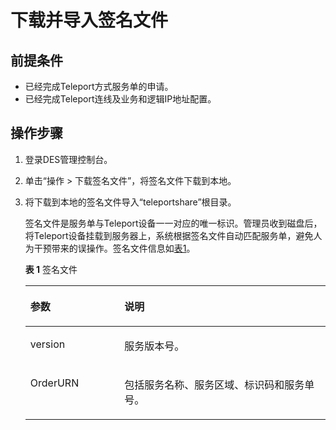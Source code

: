 # 下载并导入签名文件<a name="ZH-CN_TOPIC_0098461122"></a>

## 前提条件<a name="zh-cn_topic_0097289124_section113991610015"></a>

-   已经完成Teleport方式服务单的申请。
-   已经完成Teleport连线及业务和逻辑IP地址配置。

## 操作步骤<a name="zh-cn_topic_0097289124_section257282716118"></a>

1.  登录DES管理控制台。
2.  单击“操作 \> 下载签名文件”，将签名文件下载到本地。
3.  将下载到本地的签名文件导入“teleportshare”根目录。

    签名文件是服务单与Teleport设备一一对应的唯一标识。管理员收到磁盘后，将Teleport设备挂载到服务器上，系统根据签名文件自动匹配服务单，避免人为干预带来的误操作。签名文件信息如[表1](#table196554405593)。

    **表 1**  签名文件

    <a name="table196554405593"></a>
    <table><thead align="left"><tr id="row136551640125912"><th class="cellrowborder" valign="top" width="31.31%" id="mcps1.2.3.1.1"><p id="p12655540145913"><a name="p12655540145913"></a><a name="p12655540145913"></a>参数</p>
    </th>
    <th class="cellrowborder" valign="top" width="68.69%" id="mcps1.2.3.1.2"><p id="p19655940195914"><a name="p19655940195914"></a><a name="p19655940195914"></a>说明</p>
    </th>
    </tr>
    </thead>
    <tbody><tr id="row17655114095918"><td class="cellrowborder" valign="top" width="31.31%" headers="mcps1.2.3.1.1 "><p id="p1665594035917"><a name="p1665594035917"></a><a name="p1665594035917"></a>version</p>
    </td>
    <td class="cellrowborder" valign="top" width="68.69%" headers="mcps1.2.3.1.2 "><p id="p8655114035917"><a name="p8655114035917"></a><a name="p8655114035917"></a>服务版本号。</p>
    </td>
    </tr>
    <tr id="row19655140105913"><td class="cellrowborder" valign="top" width="31.31%" headers="mcps1.2.3.1.1 "><p id="p1465519404598"><a name="p1465519404598"></a><a name="p1465519404598"></a>OrderURN</p>
    </td>
    <td class="cellrowborder" valign="top" width="68.69%" headers="mcps1.2.3.1.2 "><p id="p1065514095914"><a name="p1065514095914"></a><a name="p1065514095914"></a>包括服务名称、服务区域、标识码和服务单号。</p>
    </td>
    </tr>
    </tbody>
    </table>


